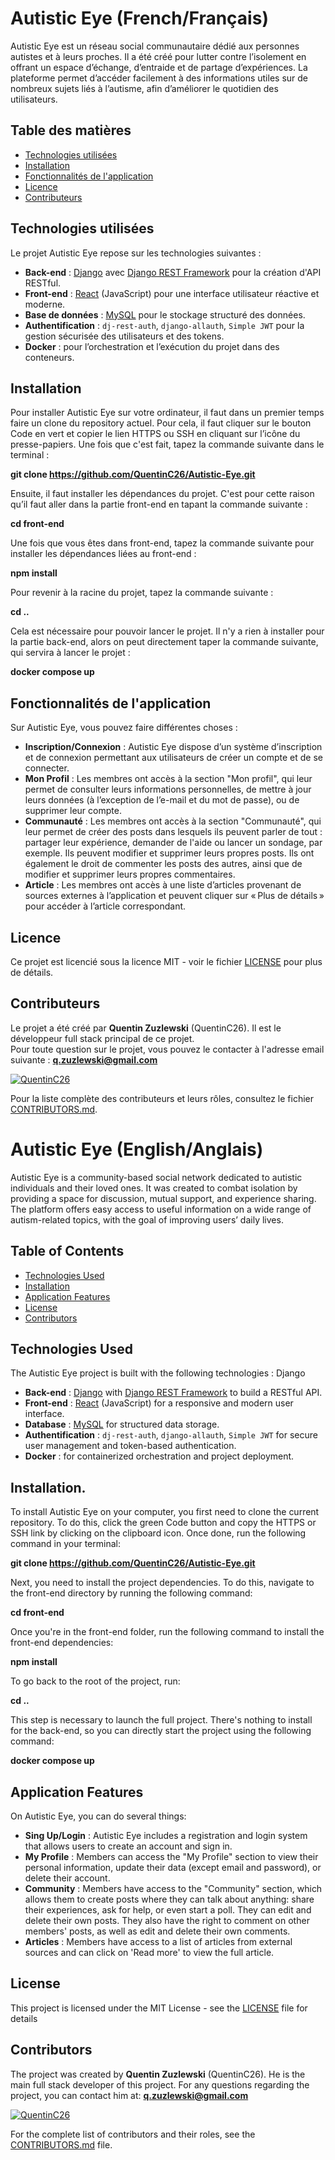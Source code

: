 # Autistic Eye (French/Français)

Autistic Eye est un réseau social communautaire dédié aux personnes autistes et à leurs proches. Il a été créé pour lutter contre l’isolement en offrant un espace d’échange, d’entraide et de partage d’expériences. La plateforme permet d’accéder facilement à des informations utiles sur de nombreux sujets liés à l’autisme, afin d’améliorer le quotidien des utilisateurs.

## Table des matières

- [Technologies utilisées](#technologiesutiliséés)
- [Installation](#installation)
- [Fonctionnalités de l'application](#fonctionnalitésdel'application)
- [Licence](#licence)
- [Contributeurs](#contributeurs)

## Technologies utilisées

Le projet Autistic Eye repose sur les technologies suivantes :

- **Back-end** : [Django](https://www.djangoproject.com/) avec [Django REST Framework](https://www.django-rest-framework.org/) pour la création d'API RESTful.
- **Front-end** : [React](https://reactjs.org/) (JavaScript) pour une interface utilisateur réactive et moderne.
- **Base de données** : [MySQL](https://www.mysql.com/) pour le stockage structuré des données.
- **Authentification** : `dj-rest-auth`, `django-allauth`, `Simple JWT` pour la gestion sécurisée des utilisateurs et des tokens.
- **Docker** : pour l’orchestration et l’exécution du projet dans des conteneurs.

## Installation

Pour installer Autistic Eye sur votre ordinateur, il faut dans un premier temps faire un clone du repository actuel. Pour cela, il faut cliquer sur le bouton Code en vert et copier le lien HTTPS ou SSH en cliquant sur l’icône du presse-papiers. Une fois que c'est fait, tapez la commande suivante dans le terminal :

**git clone https://github.com/QuentinC26/Autistic-Eye.git**

Ensuite, il faut installer les dépendances du projet. C'est pour cette raison qu’il faut aller dans la partie front-end en tapant la commande suivante :

**cd front-end**

Une fois que vous êtes dans front-end, tapez la commande suivante pour installer les dépendances liées au front-end :

**npm install**

Pour revenir à la racine du projet, tapez la commande suivante :

**cd ..**

Cela est nécessaire pour pouvoir lancer le projet. Il n'y a rien à installer pour la partie back-end, alors on peut directement taper la commande suivante, qui servira à lancer le projet :

**docker compose up**

## Fonctionnalités de l'application

Sur Autistic Eye, vous pouvez faire différentes choses :

- **Inscription/Connexion** : Autistic Eye dispose d’un système d’inscription et de connexion permettant aux utilisateurs de créer un compte et de se connecter.
- **Mon Profil** : Les membres ont accès à la section "Mon profil", qui leur permet de consulter leurs informations personnelles, de mettre à jour leurs données (à l’exception de l’e-mail et du mot de passe), ou de supprimer leur compte.
- **Communauté** : Les membres ont accès à la section "Communauté", qui leur permet de créer des posts dans lesquels ils peuvent parler de tout : partager leur expérience, demander de l'aide ou lancer un sondage, par exemple. Ils peuvent modifier et supprimer leurs propres posts. Ils ont également le droit de commenter les posts des autres, ainsi que de modifier et supprimer leurs propres commentaires.
- **Article** : Les membres ont accès à une liste d’articles provenant de sources externes à l’application et peuvent cliquer sur « Plus de détails » pour accéder à l’article correspondant.

## Licence

Ce projet est licencié sous la licence MIT - voir le fichier [LICENSE](LICENSE) pour plus de détails.

## Contributeurs

Le projet a été créé par **Quentin Zuzlewski** (QuentinC26). Il est le développeur full stack principal de ce projet.  
Pour toute question sur le projet, vous pouvez le contacter à l'adresse email suivante : **q.zuzlewski@gmail.com**

[![QuentinC26](https://github.com/QuentinC26.png?size=20)](https://github.com/QuentinC26)

Pour la liste complète des contributeurs et leurs rôles, consultez le fichier [CONTRIBUTORS.md](CONTRIBUTORS.md).

# Autistic Eye (English/Anglais)

Autistic Eye is a community-based social network dedicated to autistic individuals and their loved ones. It was created to combat isolation by providing a space for discussion, mutual support, and experience sharing. The platform offers easy access to useful information on a wide range of autism-related topics, with the goal of improving users’ daily lives.

## Table of Contents

- [Technologies Used](#technologiesused)
- [Installation](#installation.)
- [Application Features](#applicationfeatures)
- [License](#license)
- [Contributors](#contributors)

## Technologies Used

The Autistic Eye project is built with the following technologies :
Django

- **Back-end** : [Django](https://www.djangoproject.com/) with [Django REST Framework](https://www.django-rest-framework.org/) to build a RESTful API.
- **Front-end** : [React](https://reactjs.org/) (JavaScript) for a responsive and modern user interface.
- **Database** : [MySQL](https://www.mysql.com/) for structured data storage.
- **Authentification** : `dj-rest-auth`, `django-allauth`, `Simple JWT` for secure user management and token-based authentication.
- **Docker** : for containerized orchestration and project deployment.

## Installation.

To install Autistic Eye on your computer, you first need to clone the current repository. To do this, click the green Code button and copy the HTTPS or SSH link by clicking on the clipboard icon. Once done, run the following command in your terminal:

**git clone https://github.com/QuentinC26/Autistic-Eye.git**

Next, you need to install the project dependencies. To do this, navigate to the front-end directory by running the following command:

**cd front-end**

Once you're in the front-end folder, run the following command to install the front-end dependencies:

**npm install**

To go back to the root of the project, run:

**cd ..**

This step is necessary to launch the full project. There's nothing to install for the back-end, so you can directly start the project using the following command:

**docker compose up**

## Application Features

On Autistic Eye, you can do several things:

- **Sing Up/Login** : Autistic Eye includes a registration and login system that allows users to create an account and sign in.
- **My Profile** : Members can access the "My Profile" section to view their personal information, update their data (except email and password), or delete their account.
- **Community** : Members have access to the "Community" section, which allows them to create posts where they can talk about anything: share their experiences, ask for help, or even start a poll. They can edit and delete their own posts. They also have the right to comment on other members' posts, as well as edit and delete their own comments.
- **Articles** : Members have access to a list of articles from external sources and can click on 'Read more' to view the full article.

## License

This project is licensed under the MIT License - see the [LICENSE](LICENSE) file for details

## Contributors

The project was created by **Quentin Zuzlewski** (QuentinC26). He is the main full stack developer of this project. For any questions regarding the project, you can contact him at: **q.zuzlewski@gmail.com**

[![QuentinC26](https://github.com/QuentinC26.png?size=20)](https://github.com/QuentinC26)

For the complete list of contributors and their roles, see the [CONTRIBUTORS.md](CONTRIBUTORS.md) file.

